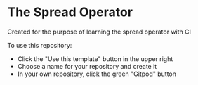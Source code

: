 # The Spread Operator

Created for the purpose of learning the spread operator with CI

To use this repository:

- Click the "Use this template" button in the upper right
- Choose a name for your repository and create it
- In your own repository, click the green "Gitpod" button
